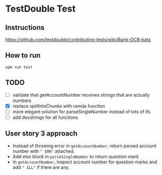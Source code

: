 # TestDouble Test

## Instructions

https://github.com/testdouble/contributing-tests/wiki/Bank-OCR-kata

## How to run

```
npm run test
```

## TODO
- [ ] validate that getAccountNumber receives strings that are actually numbers
- [X] replace splitIntoChunks with ramda function
- [ ] more elegant solution for parseSingleNumber instead of lots of ifs
- [ ] add docstrings for all functions

## User story 3 approach
- Instead of throwing error in `getAccountNumber`, return parsed account number
  with `" ERR"` attached.
- Add else block in `parseSingleNumber` to return question mark
- In `getAccountNumber`, inspect account number for question marks and add `"
  ILL"` if there are any.
